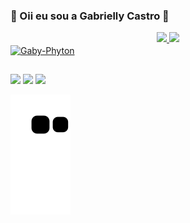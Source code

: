 ### 🌱 Oii eu sou a Gabrielly Castro 🌱
<div align="center">
  <a href="https://github.com/sterwinxs">
  <img height="170em" src="https://github-readme-stats.vercel.app/api?username=sterwinxs&show_icons=true&theme=tokyonight&include_all_commits=true&count_private=true"/>
  <img height="130em" src="https://github-readme-stats.vercel.app/api/top-langs/?username=sterwinxs&layout=compact&langs_count=7&theme=tokyonight"/>
</div>

    
  <img align= "center" alt= "Gaby-Phyton" height="50" width="50" src= "https://user-images.githubusercontent.com/96553555/188893306-feac762b-e5a3-4a3b-bb5c-ae055e2dae78.png">
 

  
</div>
  
  ##
  <div> 
  <a href="https://www.instagram.com/sterlinksfcastro/" target="_blank"><img src="https://img.shields.io/badge/-Instagram-%23E4405F?style=for-the-badge&logo=instagram&logoColor=white" target="_blank"></a>
 	<a href="https://www.twitch.tv/sterlinks1" target="_blank"><img src="https://img.shields.io/badge/Twitch-9146FF?style=for-the-badge&logo=twitch&logoColor=white" target="_blank"></a>
  <a href = "mailto:gabriellyfcastro@gmail.com"><img src="https://img.shields.io/badge/-Gmail-%23333?style=for-the-badge&logo=gmail&logoColor=white" target="_blank"></a>
  
 
  ![Snake animation](https://github.com/rafaballerini/rafaballerini/blob/output/github-contribution-grid-snake.svg)
    
  
